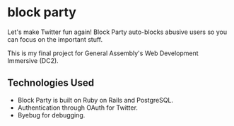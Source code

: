# block party

Let's make Twitter fun again! Block Party auto-blocks abusive users so you can focus on the important stuff.

This is my final project for General Assembly's Web Development Immersive (DC2).

## Technologies Used
- Block Party is built on Ruby on Rails and PostgreSQL. 
- Authentication through OAuth for Twitter.
- Byebug for debugging.